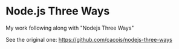Node.js Three Ways
==================

My work following along with "Nodejs Three Ways"

See the original one: https://github.com/cacois/nodejs-three-ways
